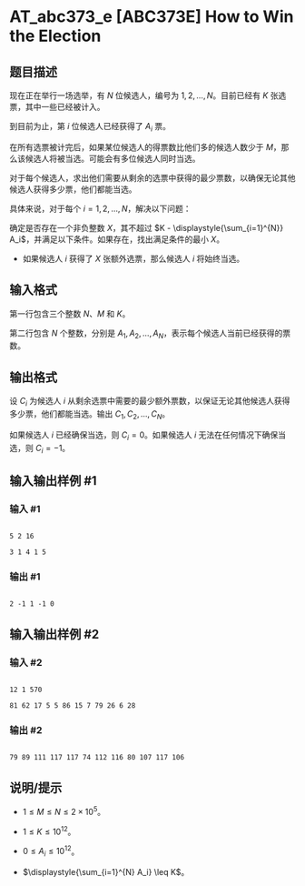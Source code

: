 # AT_abc373_e [ABC373E] How to Win the Election

## 题目描述

现在正在举行一场选举，有 $N$ 位候选人，编号为 $1, 2, \ldots, N$。目前已经有 $K$ 张选票，其中一些已经被计入。

到目前为止，第 $i$ 位候选人已经获得了 $A_i$ 票。

在所有选票被计完后，如果某位候选人的得票数比他们多的候选人数少于 $M$，那么该候选人将被当选。可能会有多位候选人同时当选。

对于每个候选人，求出他们需要从剩余的选票中获得的最少票数，以确保无论其他候选人获得多少票，他们都能当选。

具体来说，对于每个 $i = 1, 2, \ldots, N$，解决以下问题：

确定是否存在一个非负整数 $X$，其不超过 $K - \displaystyle{\sum_{i=1}^{N}} A_i$，并满足以下条件。如果存在，找出满足条件的最小 $X$。

- 如果候选人 $i$ 获得了 $X$ 张额外选票，那么候选人 $i$ 将始终当选。

## 输入格式

第一行包含三个整数 $N$、$M$ 和 $K$。

第二行包含 $N$ 个整数，分别是 $A_1, A_2, \ldots, A_N$，表示每个候选人当前已经获得的票数。

## 输出格式

设 $C_i$ 为候选人 $i$ 从剩余选票中需要的最少额外票数，以保证无论其他候选人获得多少票，他们都能当选。输出 $C_1, C_2, \ldots, C_N$。

如果候选人 $i$ 已经确保当选，则 $C_i = 0$。如果候选人 $i$ 无法在任何情况下确保当选，则 $C_i = -1$。

## 输入输出样例 #1

### 输入 #1

```
5 2 16
3 1 4 1 5
```

### 输出 #1

```
2 -1 1 -1 0
```

## 输入输出样例 #2

### 输入 #2

```
12 1 570
81 62 17 5 5 86 15 7 79 26 6 28
```

### 输出 #2

```
79 89 111 117 117 74 112 116 80 107 117 106
```

## 说明/提示

- $1 \leq M \leq N \leq 2 \times 10^5$。
- $1 \leq K \leq 10^{12}$。
- $0 \leq A_i \leq 10^{12}$。
- $\displaystyle{\sum_{i=1}^{N} A_i} \leq K$。